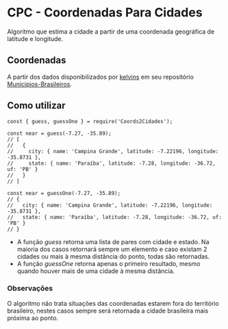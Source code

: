 # CPC - Coordenadas Para Cidades
Algoritmo que estima a cidade a partir de uma coordenada geográfica de latitude e longitude.

## Coordenadas
A partir dos dados disponibilizados por [kelvins](https://github.com/kelvins) em seu repositório [Municipios-Brasileiros](https://github.com/kelvins/Municipios-Brasileiros).

## Como utilizar
```
const { guess, guessOne } = require('Coords2Cidades');

const near = guess(-7.27, -35.89);
// [
//   {
//     city: { name: 'Campina Grande', latitude: -7.22196, longitude: -35.8731 },
//     state: { name: 'Paraíba', latitude: -7.28, longitude: -36.72, uf: 'PB' }
//   }
// ]

const near = guessOne(-7.27, -35.89);
// {
//   city: { name: 'Campina Grande', latitude: -7.22196, longitude: -35.8731 },
//   state: { name: 'Paraíba', latitude: -7.28, longitude: -36.72, uf: 'PB' }
// }
```

- A função *guess* retorna uma lista de pares com cidade e estado. Na maioria dos casos retornará sempre um elemento e caso existam 2 cidades ou mais à mesma distância do ponto, todas são retornadas.
- A função *guessOne* retorna apenas o primeiro resultado, mesmo quando houver mais de uma cidade à mesma distância.

### Observações
O algoritmo não trata situações das coordenadas estarem fora do território brasileiro, nestes casos sempre será retornada a cidade brasileira mais próxima ao ponto.
